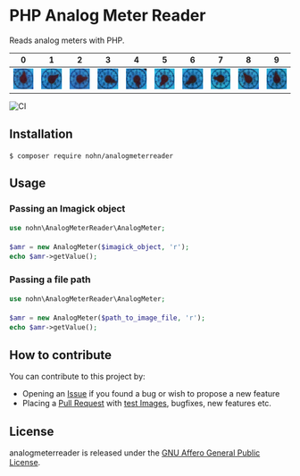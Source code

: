# PHP Analog Meter Reader

Reads analog meters with PHP.

| 0 | 1 | 2 | 3 | 4 | 5 | 6 | 7 | 8 | 9 |
|---|---|---|---|---|---|---|---|---|---|
| ![0](tests/resources/images/0/nohn1.png) | ![1](tests/resources/images/1/nohn1.png) | ![2](tests/resources/images/2/nohn1.png)| ![3](tests/resources/images/3/nohn1.png)| ![4](tests/resources/images/4/nohn1.png)| ![5](tests/resources/images/5/nohn1.png)| ![6](tests/resources/images/6/nohn1.png)| ![7](tests/resources/images/7/nohn1.png)| ![8](tests/resources/images/8/nohn1.png)| ![9](tests/resources/images/9/nohn1.png)

![CI](https://github.com/nohn/analogmeterreader/workflows/CI/badge.svg)

## Installation

    $ composer require nohn/analogmeterreader

## Usage

### Passing an Imagick object

```php
use nohn\AnalogMeterReader\AnalogMeter;

$amr = new AnalogMeter($imagick_object, 'r');
echo $amr->getValue();
```

### Passing a file path

```php
use nohn\AnalogMeterReader\AnalogMeter;

$amr = new AnalogMeter($path_to_image_file, 'r');
echo $amr->getValue();
```

## How to contribute

You can contribute to this project by:

* Opening an [Issue](https://github.com/nohn/analogmeterreader/issues) if you found a bug or wish to propose a new feature
* Placing a [Pull Request](https://github.com/nohn/analogmeterreader/pulls) with [test Images](tests/resources/images/), bugfixes, new features etc.

## License

analogmeterreader is released under the [GNU Affero General Public License](LICENSE).